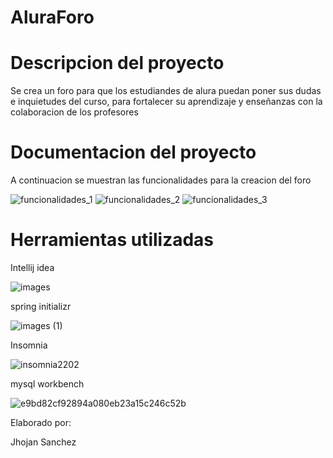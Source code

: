 # AluraForo
# Descripcion del proyecto

Se crea un foro para que los estudiandes de alura puedan poner sus dudas e inquietudes del curso, para fortalecer su aprendizaje y enseñanzas con la colaboracion de los profesores 

# Documentacion del proyecto

A continuacion se muestran las funcionalidades para la creacion del foro

![funcionalidades_1](https://github.com/user-attachments/assets/deae1059-8b4d-4219-b4b2-a52f44fd6339)
![funcionalidades_2](https://github.com/user-attachments/assets/def97d1b-3de9-442d-ae68-561365407aac)
![funcionalidades_3](https://github.com/user-attachments/assets/7fb85594-f63b-4959-bcf8-67f05a8e0abe)


# Herramientas utilizadas

Intellij idea


![images](https://github.com/user-attachments/assets/bd4364fd-8af5-49c4-a6e8-f73450391978)


spring initializr


![images (1)](https://github.com/user-attachments/assets/8795a9e2-9fb7-47f6-a527-6f581c2097ca)


Insomnia


![insomnia2202](https://github.com/user-attachments/assets/9a054fb3-4100-4c0c-bbfb-d53639745af0)

mysql workbench


![e9bd82cf92894a080eb23a15c246c52b](https://github.com/user-attachments/assets/9e375647-7874-45ef-9c08-3cbde52d5154)





Elaborado por:

Jhojan Sanchez
